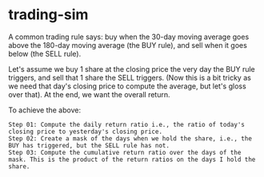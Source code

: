 # trading-sim
A common trading rule says: buy when the 30-day moving average goes above the 180-day moving average (the BUY rule), and sell when it goes below (the SELL rule).

Let's assume we buy 1 share at the closing price the very day the BUY rule triggers, and sell that 1 share the SELL triggers. (Now this is a bit tricky as we need that day's closing price to compute the average, but let's gloss over that). At the end, we want the overall return.

To achieve the above:

    Step 01: Compute the daily return ratio i.e., the ratio of today's closing price to yesterday's closing price.
    Step 02: Create a mask of the days when we hold the share, i.e., the BUY has triggered, but the SELL rule has not.
    Step 03: Compute the cumulative return ratio over the days of the mask. This is the product of the return ratios on the days I hold the share.

